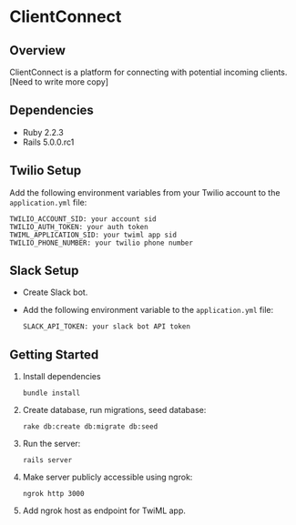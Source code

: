 # ClientConnect

## Overview
ClientConnect is a platform for connecting with potential incoming clients. [Need to write more copy]

## Dependencies

* Ruby 2.2.3
* Rails 5.0.0.rc1

## Twilio Setup

  Add the following environment variables from your Twilio account to the `application.yml` file:
   ```
   TWILIO_ACCOUNT_SID: your account sid
   TWILIO_AUTH_TOKEN: your auth token
   TWIML_APPLICATION_SID: your twiml app sid
   TWILIO_PHONE_NUMBER: your twilio phone number
   ```

## Slack Setup

  * Create Slack bot.
  * Add the following environment variable to the `application.yml` file:

    ```
    SLACK_API_TOKEN: your slack bot API token
    ```

## Getting Started

1. Install dependencies
   ```
   bundle install
   ```
2. Create database, run migrations, seed database:
   ```
   rake db:create db:migrate db:seed
   ```
3. Run the server:
   ```
   rails server
   ```
4. Make server publicly accessible using ngrok:
   ```
   ngrok http 3000
   ```
5. Add ngrok host as endpoint for TwiML app.
